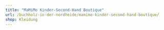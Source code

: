 ```yaml
---
title: "MaMiMo Kinder-Second-Hand Boutique"
url: /buchholz-in-der-nordheide/mamimo-kinder-second-hand-boutique/
shop: Kleidung
---
```

